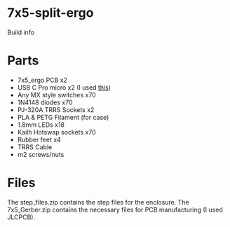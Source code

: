 # 7x5-split-ergo
Build info 

# Parts
   - 7x5_ergo PCB x2
   - USB C Pro micro x2 (I used [this](https://www.aliexpress.com/item/32768308647.html?spm=a2g0o.productlist.0.0.5b4af202azcUkJ&algo_pvid=4d3dc589-608c-4547-bc4f-21e3caa173ed&algo_exp_id=4d3dc589-608c-4547-bc4f-21e3caa173ed-8&pdp_ext_f=%7B%22sku_id%22%3A%2212000024349272663%22%7D&pdp_pi=-1%3B4.72%3B-1%3B-1%40salePrice%3BUSD%3Bsearch-mainSearch))
   - Any MX style switches x70
   - 1N4148 diodes x70
   - PJ-320A TRRS Sockets x2
   - PLA & PETG Filament (for case)
   - 1.8mm LEDs x18
   - Kailh Hotswap sockets x70
   - Rubber feet x4
   - TRRS Cable
   - m2 screws/nuts

# Files
 The step_files.zip contains the step files for the enclosure.
 The 7x5_Gerber.zip contains the necessary files for PCB manufacturing (I used JLCPCB). 
